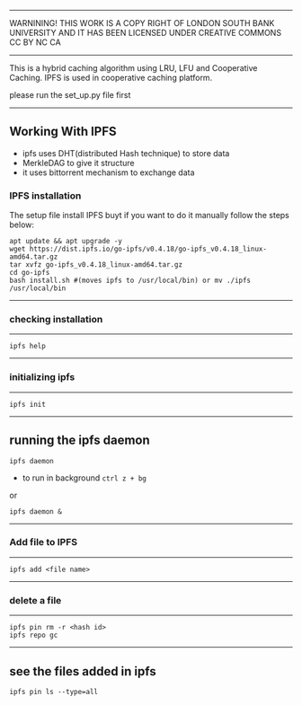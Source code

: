 ***********************************************************************************************************************************
WARNINING! THIS WORK IS A COPY RIGHT OF LONDON SOUTH BANK UNIVERSITY AND IT HAS BEEN LICENSED UNDER CREATIVE COMMONS CC BY NC CA
***********************************************************************************************************************************

This is a hybrid caching algorithm using LRU, LFU and Cooperative Caching.
IPFS is used in cooperative caching platform.

please run the set_up.py  file first

*************************************************************************************************************************************
## Working With IPFS

* ipfs uses DHT(distributed Hash technique) to store data
* MerkleDAG to give it structure
* it uses bittorrent mechanism to exchange data

### IPFS installation
The setup file install IPFS buyt if you want to do it manually follow the steps below:
```
apt update && apt upgrade -y  
wget https://dist.ipfs.io/go-ipfs/v0.4.18/go-ipfs_v0.4.18_linux-amd64.tar.gz  
tar xvfz go-ipfs_v0.4.18_linux-amd64.tar.gz  
cd go-ipfs  
bash install.sh #(moves ipfs to /usr/local/bin) or mv ./ipfs /usr/local/bin  
```

------------------------------------------
### checking installation
------------------------------------------

`ipfs help`

----------------------------------------------
### initializing ipfs
----------------------------------------------

`ipfs init`

------------------------
running the ipfs daemon
------------------------

`ipfs daemon`
* to run in background
`ctrl z + bg`

or 

`ipfs daemon &`

------------------------
### Add file to IPFS
------------------------

`ipfs add <file name>`

------------------------
### delete a file
------------------------

`ipfs pin rm -r <hash id>`  
`ipfs repo gc`

---------------------------------
see the files added in ipfs
---------------------------------

`ipfs pin ls --type=all`

